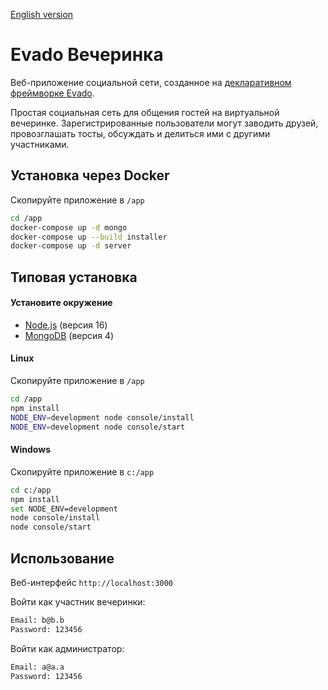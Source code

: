 [English version](https://github.com/Logonok/party-en)

# Evado Вечеринка

Веб-приложение социальной сети, созданное
на [декларативном фреймворке Evado](https://github.com/mkhorin/evado).

Простая социальная сеть для общения гостей на виртуальной вечеринке.
Зарегистрированные пользователи могут заводить друзей, провозглашать тосты, обсуждать и делиться ими с другими участниками.

## Установка через Docker

Скопируйте приложение в `/app`
```sh
cd /app
docker-compose up -d mongo
docker-compose up --build installer
docker-compose up -d server
```

## Типовая установка

#### Установите окружение
- [Node.js](https://nodejs.org) (версия 16)
- [MongoDB](https://www.mongodb.com/download-center/community) (версия 4)

#### Linux
Скопируйте приложение в `/app`
```sh
cd /app
npm install
NODE_ENV=development node console/install
NODE_ENV=development node console/start
```

#### Windows
Скопируйте приложение в `c:/app`
```sh
cd c:/app
npm install
set NODE_ENV=development
node console/install
node console/start
```

## Использование

Веб-интерфейс `http://localhost:3000`

Войти как участник вечеринки:
```sh
Email: b@b.b
Password: 123456
```
Войти как администратор:
```sh
Email: a@a.a
Password: 123456
```